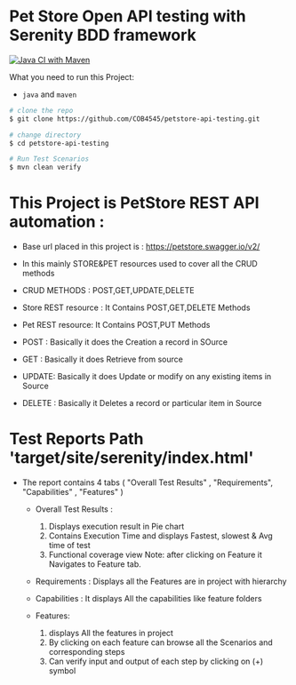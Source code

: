 # Pet Store Open API  testing with Serenity BDD framework

[![Java CI with Maven](https://github.com/COB4545/petstore-api-testing/actions/workflows/maven.yml/badge.svg)](https://github.com/COB4545/petstore-api-testing/actions/workflows/maven.yml)

What you need to run this Project:

* `java` and `maven`

```bash
# clone the repo
$ git clone https://github.com/COB4545/petstore-api-testing.git

# change directory 
$ cd petstore-api-testing

# Run Test Scenarios
$ mvn clean verify

 ```

# This Project is PetStore REST API automation :

  * Base url placed in this project is : https://petstore.swagger.io/v2/

  * In this mainly STORE&PET resources used to cover all the CRUD methods
     
  * CRUD METHODS : POST,GET,UPDATE,DELETE

  * Store REST resource : It Contains POST,GET,DELETE Methods
  * Pet REST resource: It Contains POST,PUT Methods
  * POST : Basically it does the Creation a record in SOurce
  * GET : Basically it does Retrieve from source
  * UPDATE: Basically it does Update or modify on any existing items in Source
  * DELETE : Basically it Deletes a record or particular item in Source

# Test Reports Path 'target/site/serenity/index.html'

 * The report contains 4 tabs ( "Overall Test Results" , "Requirements", "Capabilities" , "Features" )
    * Overall Test Results :
        1) Displays execution result in Pie chart
        2) Contains Execution Time and displays Fastest, slowest & Avg time of test
        3) Functional coverage view
    Note: after clicking on Feature it Navigates to Feature tab.

    * Requirements : Displays all the Features are in project with hierarchy
    
    * Capabilities : It displays All the capabilities like feature folders
    
    * Features: 
        1) displays All the features in project
        2) By clicking on each feature can browse all the Scenarios and corresponding steps
        3) Can verify input and output of each step by clicking on (+) symbol
